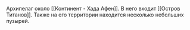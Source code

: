 Архипелаг около [[Континент - Хада Афен]]. В него входит [[Остров Титанов]]. Также на его территории находится несколько небольших пузырей.